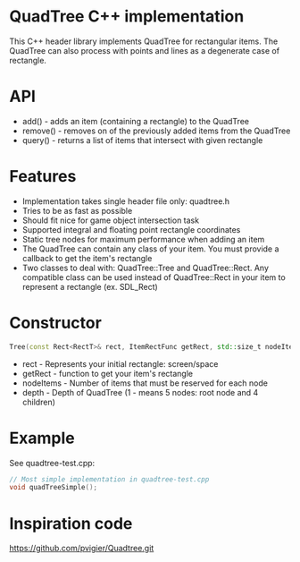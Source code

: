 # QuadTree C++ implementation
This C++ header library implements QuadTree for rectangular items. The QuadTree can also process with points and lines as a degenerate case of rectangle.

# API
* add() - adds an item (containing a rectangle) to the QuadTree
* remove() - removes on of the previously added items from the QuadTree
* query() - returns a list of items that intersect with given rectangle

# Features
* Implementation takes single header file only: quadtree.h
* Tries to be as fast as possible
* Should fit nice for game object intersection task
* Supported integral and floating point rectangle coordinates
* Static tree nodes for maximum performance when adding an item
* The QuadTree can contain any class of your item. You must provide a callback to get the item's rectangle
* Two classes to deal with: QuadTree::Tree and QuadTree::Rect. Any compatible class can be used instead of QuadTree::Rect in your item to represent a rectangle (ex. SDL_Rect)

# Constructor
```c++
Tree(const Rect<RectT>& rect, ItemRectFunc getRect, std::size_t nodeItems = 16, std::size_t depth = 4);
```

* rect - Represents your initial rectangle: screen/space
* getRect - function to get your item's rectangle
* nodeItems - Number of items that must be reserved for each node
* depth - Depth of QuadTree (1 - means 5 nodes: root node and 4 children)

# Example
See quadtree-test.cpp:

```c++
// Most simple implementation in quadtree-test.cpp
void quadTreeSimple();
```

# Inspiration code
https://github.com/pvigier/Quadtree.git
